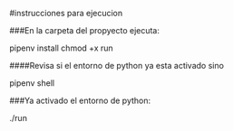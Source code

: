 #instrucciones para ejecucion

###En la carpeta del propyecto ejecuta:

pipenv install
chmod +x run

####Revisa si el entorno de python ya esta activado sino

pipenv shell

###Ya activado el entorno de python:

./run
